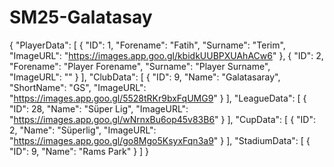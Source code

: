# SM25-Galatasay
{
	"PlayerData": [
		{
			"ID": 1,
			"Forename": "Fatih",
			"Surname": "Terim",
			"ImageURL": "<https://images.app.goo.gl/kbidkUUBPXUAhACw6>"
		},
		{
			"ID": 2,
			"Forename": "Player Forename",
			"Surname": "Player Surname",
			"ImageURL": "<insert imageurl>"
		}
	],
	"ClubData": [
		{
			"ID": 9,
			"Name": "Galatasaray",
			"ShortName": "GS",
			"ImageURL": "<https://images.app.goo.gl/5528tRKr9bxFqUMG9>"
		}
	],
	"LeagueData": [
		{
			"ID": 28,
			"Name": "Süper Lig",
			"ImageURL": "<https://images.app.goo.gl/wNrnxBu6op45v83B6>"
		}
	],
	"CupData": [
		{
			"ID": 2,
			"Name": "Süperlig",
			"ImageURL": "<https://images.app.goo.gl/go8Mgo5KsyxFqn3a9>"
		}
	],
	"StadiumData": [
		{
			"ID": 9,
			"Name": "Rams Park"
		}
	]
}
